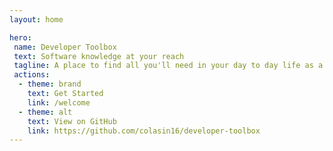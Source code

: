 ```yaml
---
layout: home

hero:
 name: Developer Toolbox
 text: Software knowledge at your reach
 tagline: A place to find all you'll need in your day to day life as a software developer.
 actions:
  - theme: brand
    text: Get Started
    link: /welcome
  - theme: alt
    text: View on GitHub
    link: https://github.com/colasin16/developer-toolbox
---
```

